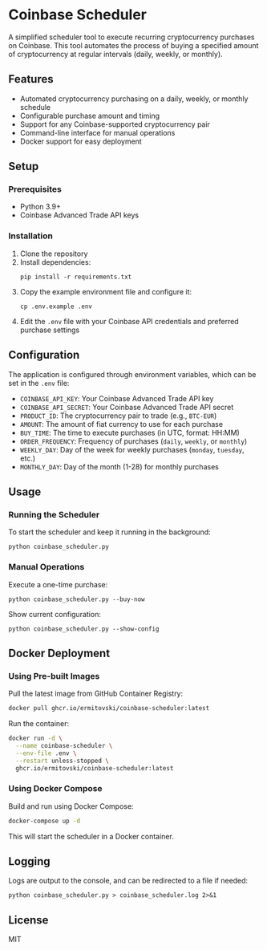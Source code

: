 # Coinbase Scheduler

A simplified scheduler tool to execute recurring cryptocurrency purchases on Coinbase. This tool automates the process of buying a specified amount of cryptocurrency at regular intervals (daily, weekly, or monthly).

## Features

- Automated cryptocurrency purchasing on a daily, weekly, or monthly schedule
- Configurable purchase amount and timing
- Support for any Coinbase-supported cryptocurrency pair
- Command-line interface for manual operations
- Docker support for easy deployment

## Setup

### Prerequisites

- Python 3.9+
- Coinbase Advanced Trade API keys

### Installation

1. Clone the repository
2. Install dependencies:
   ```
   pip install -r requirements.txt
   ```
3. Copy the example environment file and configure it:
   ```
   cp .env.example .env
   ```
4. Edit the `.env` file with your Coinbase API credentials and preferred purchase settings

## Configuration

The application is configured through environment variables, which can be set in the `.env` file:

- `COINBASE_API_KEY`: Your Coinbase Advanced Trade API key
- `COINBASE_API_SECRET`: Your Coinbase Advanced Trade API secret
- `PRODUCT_ID`: The cryptocurrency pair to trade (e.g., `BTC-EUR`)
- `AMOUNT`: The amount of fiat currency to use for each purchase
- `BUY_TIME`: The time to execute purchases (in UTC, format: HH:MM)
- `ORDER_FREQUENCY`: Frequency of purchases (`daily`, `weekly`, or `monthly`)
- `WEEKLY_DAY`: Day of the week for weekly purchases (`monday`, `tuesday`, etc.)
- `MONTHLY_DAY`: Day of the month (1-28) for monthly purchases

## Usage

### Running the Scheduler

To start the scheduler and keep it running in the background:

```
python coinbase_scheduler.py
```

### Manual Operations

Execute a one-time purchase:

```
python coinbase_scheduler.py --buy-now
```

Show current configuration:

```
python coinbase_scheduler.py --show-config
```

## Docker Deployment

### Using Pre-built Images

Pull the latest image from GitHub Container Registry:

```bash
docker pull ghcr.io/ermitovski/coinbase-scheduler:latest
```

Run the container:

```bash
docker run -d \
  --name coinbase-scheduler \
  --env-file .env \
  --restart unless-stopped \
  ghcr.io/ermitovski/coinbase-scheduler:latest
```

### Using Docker Compose

Build and run using Docker Compose:

```bash
docker-compose up -d
```

This will start the scheduler in a Docker container.

## Logging

Logs are output to the console, and can be redirected to a file if needed:

```
python coinbase_scheduler.py > coinbase_scheduler.log 2>&1
```

## License

MIT
